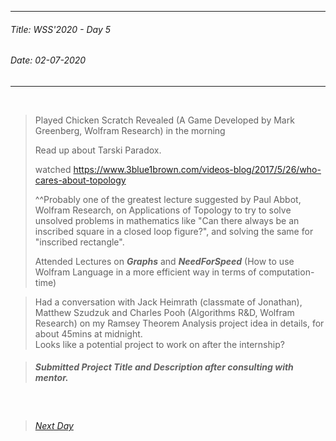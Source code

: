 ----------
###### Title: WSS'2020 - Day 5
###### Date: 02-07-2020
----------
&nbsp;



> Played Chicken Scratch Revealed (A Game Developed by Mark Greenberg, Wolfram Research) in the morning
>
> Read up about Tarski Paradox.
>
> watched https://www.3blue1brown.com/videos-blog/2017/5/26/who-cares-about-topology 
> 
> ^^Probably one of the greatest lecture suggested by Paul Abbot, Wolfram Research,
on Applications of Topology to try to solve unsolved problems in mathematics like "Can there always be an inscribed square in a closed loop figure?", and solving the same
for "inscribed rectangle".
>
> Attended Lectures on ***Graphs*** and ***NeedForSpeed*** (How to use Wolfram Language in a more efficient way in terms of computation-time)

> Had a conversation with Jack Heimrath (classmate of Jonathan), Matthew Szudzuk and Charles Pooh (Algorithms R&D, Wolfram Research) on my Ramsey Theorem Analysis project idea in details, for about 45mins at midnight.
\
Looks like a potential project to work on after the internship?

> ##### Submitted Project Title and Description after consulting with mentor.

&nbsp;
> ###### [Next Day](Day5.md)
